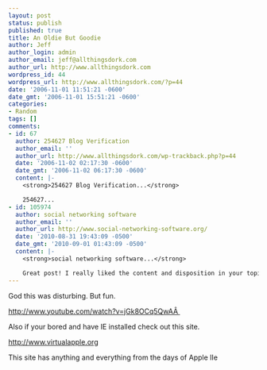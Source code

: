 ```yaml
---
layout: post
status: publish
published: true
title: An Oldie But Goodie
author: Jeff
author_login: admin
author_email: jeff@allthingsdork.com
author_url: http://www.allthingsdork.com
wordpress_id: 44
wordpress_url: http://www.allthingsdork.com/?p=44
date: '2006-11-01 11:51:21 -0600'
date_gmt: '2006-11-01 15:51:21 -0600'
categories:
- Random
tags: []
comments:
- id: 67
  author: 254627 Blog Verification
  author_email: ''
  author_url: http://www.allthingsdork.com/wp-trackback.php?p=44
  date: '2006-11-02 02:17:30 -0600'
  date_gmt: '2006-11-02 06:17:30 -0600'
  content: |-
    <strong>254627 Blog Verification...</strong>

    254627...
- id: 105974
  author: social networking software
  author_email: ''
  author_url: http://www.social-networking-software.org/
  date: '2010-08-31 19:43:09 -0500'
  date_gmt: '2010-09-01 01:43:09 -0500'
  content: |-
    <strong>social networking software...</strong>

    Great post! I really liked the content and disposition in your topic!...
---
```

<p>God this was disturbing. But fun.</p>
<p><a target="_blank" href="http://www.youtube.com/watch?v=jGk8OCq5QwA">http://www.youtube.com/watch?v=jGk8OCq5QwA&Acirc;&nbsp;</a></p>
<p>Also if your bored and have IE installed check out this site.</p>
<p><a target="_blank" href="http://www.virtualapple.org">http://www.virtualapple.org</a></p>
<p>This site has anything and everything from the days of Apple IIe</p>
